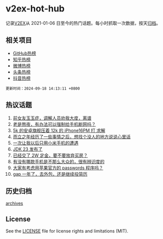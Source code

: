 # v2ex-hot-hub

 记录[V2EX](https://www.v2ex.com/)从 2021-01-06 日至今的热门话题。每小时抓取一次数据，按天[归档](archives)。
 
 ## 相关项目

- [GitHub热榜](https://github.com/lonnyzhang423/github-hot-hub)
- [知乎热榜](https://github.com/lonnyzhang423/zhihu-hot-hub)
- [微博热榜](https://github.com/lonnyzhang423/weibo-hot-hub)
- [头条热榜](https://github.com/lonnyzhang423/toutiao-hot-hub)
- [抖音热榜](https://github.com/lonnyzhang423/douyin-hot-hub)


 `更新时间：2024-09-18 14:13:11 +0800`

## 热议话题

1. [前女友玉玉症，调解人员劝我大度，离谱](https://www.v2ex.com/t/1073590)
1. [老是熬夜，有办法可以强制给手机断网吗？](https://www.v2ex.com/t/1073561)
1. [5k 的安卓旗舰压着 12k 的 iPhone16PM 打 求解](https://www.v2ex.com/t/1073602)
1. [而立之年经历了一些事情之后，想找个没人的地方说说心里话](https://www.v2ex.com/t/1073548)
1. [一次让我以后只用小米手机的遭遇](https://www.v2ex.com/t/1073479)
1. [JDK 23 发布了](https://www.v2ex.com/t/1073571)
1. [已经交了 2W 定金，要不要放弃买房？](https://www.v2ex.com/t/1073623)
1. [有没有哪款手机是不那么大众的，很有辨识度的](https://www.v2ex.com/t/1073507)
1. [大家有考虑用苹果官方的 passwords 程序吗？](https://www.v2ex.com/t/1073537)
1. [gap 一年了，去外包，还是继续投简历](https://www.v2ex.com/t/1073538)

## 历史归档

[archives](archives)

## License

See the [LICENSE](LICENSE) file for license rights and limitations (MIT).
